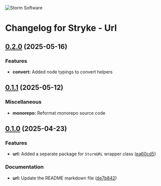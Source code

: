 ![Storm Software](https://public.storm-cdn.com/brand-banner.png)

# Changelog for Stryke - Url

## [0.2.0](https://github.com/storm-software/stryke/releases/tag/url%400.2.0) (2025-05-16)

### Features

- **convert:** Added node typings to convert helpers

## [0.1.1](https://github.com/storm-software/stryke/releases/tag/url%400.1.1) (2025-05-12)

### Miscellaneous

- **monorepo:** Reformat monorepo source code

## [0.1.0](https://github.com/storm-software/stryke/releases/tag/url%400.1.0) (2025-04-23)

### Features

- **url:** Added a separate package for `StormURL` wrapper class
  ([ea60cd5](https://github.com/storm-software/stryke/commit/ea60cd5))

### Documentation

- **url:** Update the README markdown file
  ([de7b842](https://github.com/storm-software/stryke/commit/de7b842))
